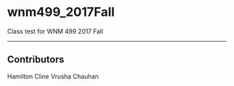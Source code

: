 # wnm499_2017Fall
Class test for WNM 499 2017 Fall

---
## Contributors
Hamilton Cline
Vrusha Chauhan
